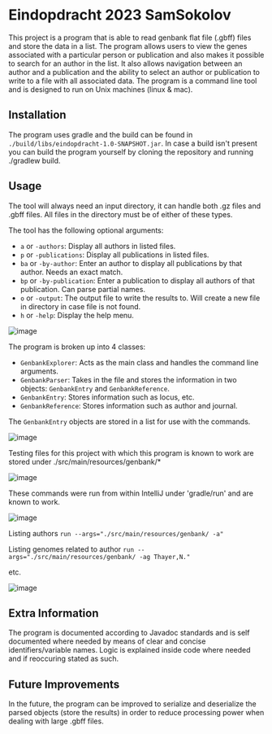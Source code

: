 # Eindopdracht 2023 SamSokolov

This project is a program that is able to read genbank flat file (.gbff) files and store the data in a list. The program allows users to view the genes associated with a particular person or publication and also makes it possible to search for an author in the list. It also allows navigation between an author and a publication and the ability to select an author or publication to write to a file with all associated data. The program is a command line tool and is designed to run on Unix machines (linux & mac).

## Installation

The program uses gradle and the build can be found in `./build/libs/eindopdracht-1.0-SNAPSHOT.jar`.
In case a build isn't present you can build the program yourself by cloning the repository and running ./gradlew build.

## Usage
The tool will always need an input directory, it can handle both .gz files and .gbff files. 
All files in the directory must be of either of these types. 

The tool has the following optional arguments:

- `a` or `-authors`: Display all authors in listed files.
- `p` or `-publications`: Display all publications in listed files.
- `ba` or `-by-author`: Enter an author to display all publications by that author. Needs an exact match.
- `bp` or `-by-publication`: Enter a publication to display all authors of that publication. Can parse partial names.
- `o` or `-output`: The output file to write the results to. Will create a new file in directory in case file is not found.
- `h` or `-help`: Display the help menu.

![image](https://user-images.githubusercontent.com/90578942/215222603-5d6a7686-299e-4c9a-9a13-98afa9b555a0.png)


The program is broken up into 4 classes:

- `GenbankExplorer`: Acts as the main class and handles the command line arguments.
- `GenbankParser`: Takes in the file and stores the information in two objects: `GenbankEntry` and `GenbankReference`.
- `GenbankEntry`: Stores information such as locus, etc.
- `GenbankReference`: Stores information such as author and journal.

The `GenbankEntry` objects are stored in a list for use with the commands.

![image](https://user-images.githubusercontent.com/90578942/215222542-134fae4e-f9c8-4049-8747-326af34bd940.png)

Testing files for this project with which this program is known to work are stored under ./src/main/resources/genbank/*

![image](https://user-images.githubusercontent.com/90578942/215222518-2db9f793-d284-4afc-b71b-9b65ccd30293.png)

These commands were run from within IntelliJ under 'gradle/run' and are known to work.

![image](https://user-images.githubusercontent.com/90578942/215222454-ef54e729-d5c9-4a3f-b7d8-02a2c6f879c1.png)

Listing authors
`run --args="./src/main/resources/genbank/ -a"`

Listing genomes related to author
`run --args="./src/main/resources/genbank/ -ag Thayer,N."`

etc.

![image](https://user-images.githubusercontent.com/90578942/215222483-6eb6572e-fe5d-4c28-85e5-7e79ff6d7ac7.png)

## Extra Information
The program is documented according to Javadoc standards and is self documented where needed by means of clear and concise identifiers/variable names.
Logic is explained inside code where needed and if reoccuring stated as such.

## Future Improvements

In the future, the program can be improved to serialize and deserialize the parsed objects (store the results) in order to reduce processing power when dealing with large .gbff files.
